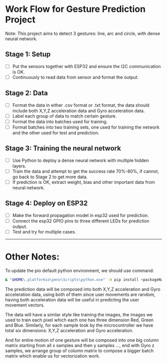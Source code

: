 # Work Flow for Gesture Prediction Project

Note: This project aims to detect 3 gestures: line, arc and circle, with dense neural network.

## Stage 1: Setup
-[ ] Put the sensors together with ESP32 and ensure the I2C communication is OK.
-[ ] Continuously to read data from sensor and format the output.

## Stage 2: Data 
-[ ] Format the data in either .csv format or .txt format, the data should include 
both X,Y,Z acceleration data and Gyro acceleration data.
-[ ] Label each group of data to match certain gesture.
-[ ] Format the data into batches used for training.
-[ ] Format batches into two training sets, one used for training the network and the other
used for test and prediction.

## Stage 3: Training the neural network
-[ ] Use Python to deploy a dense neural network with multiple hidden layers.
-[ ] Train the data and attempt to get the success rate 70%-80%, if cannot, go back to Stage 2
to get more data.
-[ ] If prediction is OK, extract weight, bias and other important data from neural network.

## Stage 4: Deploy on ESP32 
-[ ] Make the forward propagation model in esp32 used for prediction.
-[ ] Connect the esp32 GPIO pins to three different LEDs for prediction output.
-[ ] Test and try for multiple cases. 

---

# Other Notes:

To update the pio default python environment, we should use command:
```bash 
& "$HOME\.platformio\penv\Scripts\python.exe" -m pip install <packageName>
```

The prediction data will be composed into both X,Y,Z acceleration and Gyro acceleration data,
using both of them since user movements are random, having both acceleration data will be useful
in predicting the user movement vectors.

The data will have a similar style like training the images, the images we used to train each 
pixel which each one has three dimension Red, Green and Blue. Similarly, for each sample
took by the microcontroller we have total six dimensions: X,Y,Z acceleration and Gyro acceleration.

And for entire motion of one gesture will be composed into one big column matrix starting from 
all x samples and then y samples ..., end with Gyro z samples, we arrange group of column matrix 
to compose a bigger batch matrix which enable us for vectorization work.